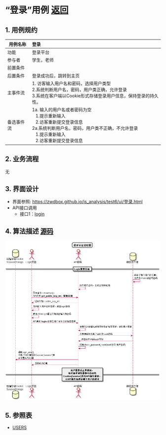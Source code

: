 ﻿<!-- markdownlint-disable MD033-->
<!-- 禁止MD033类型的警告 https://www.npmjs.com/package/markdownlint -->

# “登录”用例 [返回](../README.md)

## 1. 用例规约

|用例名称|登录|
|-------|:-------------|
|功能|登录平台|
|参与者|学生，老师|
|前置条件| |
|后置条件|登录成功后，跳转到主页|
|主事件流| 1. 访客输入用户名和密码，选择用户类型<br/>2.系统判断用户名，密码，用户类正确，允许登录<br/>3.系统在客户端以Cookie形式存储登录用户信息，保持登录的持久性。|
|备选事件流|1a. 输入的用户名或者密码为空 <br/>&nbsp;&nbsp; 1.提示重新输入 <br/> &nbsp;&nbsp; 2.访客重新提交登录信息 <br/>2a.系统判断用户名，密码，用户类不正确，不允许登录 <br/>&nbsp;&nbsp; 1.提示重新输入 <br/> &nbsp;&nbsp; 2.访客重新提交登录信息 |

## 2. 业务流程
无

## 3. 界面设计
- 界面参照: https://zwdbox.github.io/is_analysis/test6/ui/登录.html
- API接口调用
    - 接口1：[login](../接口/login.md)

## 4. 算法描述 [源码](../src/登录认证流程图.puml)
![登录认证流程图](../登录认证流程图.png)
    
## 5. 参照表

- [USERS](../数据库设计.md/#USERS)

